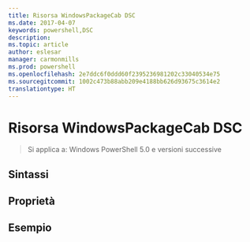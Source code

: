 ```yaml
---
title: Risorsa WindowsPackageCab DSC
ms.date: 2017-04-07
keywords: powershell,DSC
description: 
ms.topic: article
author: eslesar
manager: carmonmills
ms.prod: powershell
ms.openlocfilehash: 2e7ddc6f0ddd60f2395236981202c33040534e75
ms.sourcegitcommit: 1002c473b88abb209e4188bb626d93675c3614e2
translationtype: HT
---
```

# <a name="dsc-windowspackagecab-resource"></a>Risorsa WindowsPackageCab DSC

> Si applica a: Windows PowerShell 5.0 e versioni successive


## <a name="syntax"></a>Sintassi



## <a name="properties"></a>Proprietà




## <a name="example"></a>Esempio